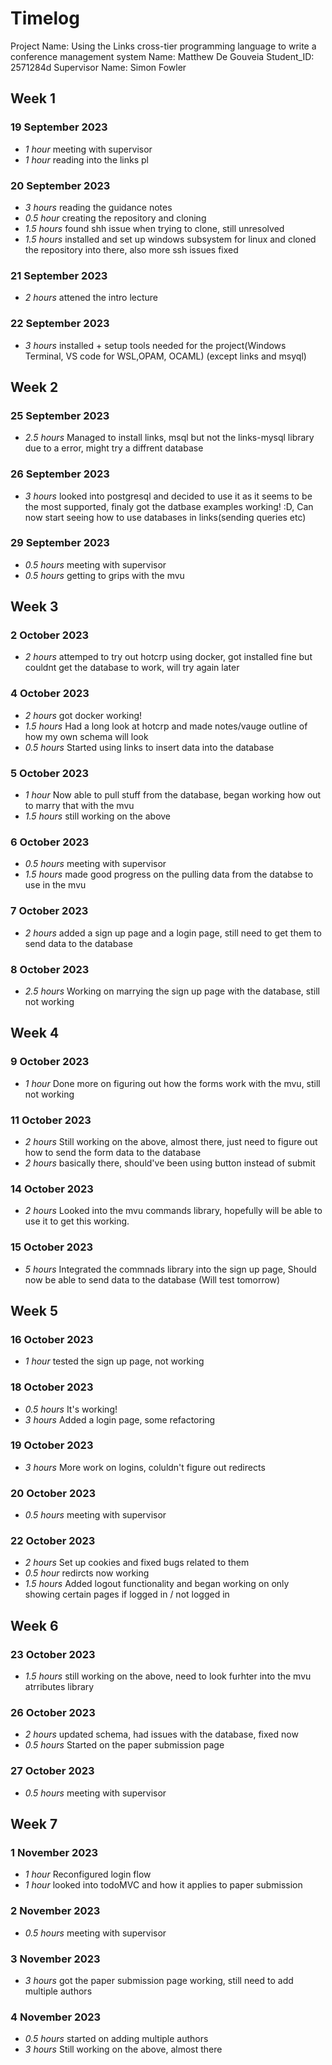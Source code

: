 # Timelog 

Project Name: Using the Links cross-tier programming language to write a conference management system
Name: Matthew De Gouveia
Student_ID: 2571284d
Supervisor Name: Simon Fowler 

## Week 1 

### 19 September 2023
* *1 hour* meeting with supervisor
* *1 hour* reading into the links pl 

### 20 September 2023 
* *3 hours* reading the guidance notes 
* *0.5 hour* creating the repository and cloning 
* *1.5 hours* found shh issue when trying to clone, still unresolved 
* *1.5 hours* installed and set up windows subsystem for linux and cloned the repository into there, also more ssh issues fixed

### 21 September 2023
* *2 hours* attened the intro lecture

### 22 September 2023
* *3 hours* installed + setup tools needed for the project(Windows Terminal, VS code for WSL,OPAM, OCAML) (except links and msyql)

## Week 2

### 25 September 2023
* *2.5 hours* Managed to install links, msql but not the links-mysql library due to a error, might try a diffrent database

### 26 September 2023
* *3 hours* looked into postgresql and decided to use it as it seems to be the most supported, finaly got the datbase examples working! :D, Can now start seeing how to use databases in links(sending queries etc)

### 29 September 2023
* *0.5 hours* meeting with supervisor
* *0.5 hours* getting to grips with the mvu 

## Week 3

### 2 October 2023
* *2 hours* attemped to try out hotcrp using docker, got installed fine but couldnt get the database to work, will try again later

### 4 October 2023
* *2 hours* got docker working!
* *1.5 hours* Had a long look at hotcrp and made notes/vauge outline of how my own schema will look
* *0.5 hours* Started using links to insert data into the database

### 5 October 2023
* *1 hour* Now able to pull stuff from the database, began working how out to marry that with the mvu
* *1.5 hours* still working on the above

### 6 October 2023
* *0.5 hours* meeting with supervisor
* *1.5 hours* made good progress on the pulling data from the databse to use in the mvu 

### 7 October 2023
* *2 hours* added a sign up page and a login page, still need to get them to send data to the database

### 8 October 2023
* *2.5 hours* Working on marrying the sign up page with the database, still not working 

## Week 4

### 9 October 2023
* *1 hour* Done more on figuring out how the forms work with the mvu, still not working

### 11 October 2023
* *2 hours* Still working on the above, almost there, just need to figure out how to send the form data to the database
* *2 hours* basically there, should've been using button instead of submit 

### 14 October 2023
* *2 hours* Looked into the mvu commands library, hopefully will be able to use it to get this working. 

### 15 October 2023
* *5 hours* Integrated the commnads library into the sign up page, Should now be able to send data to the database (Will test tomorrow)

## Week 5

### 16 October 2023

* *1 hour* tested the sign up page, not working

### 18 October 2023
* *0.5 hours* It's working!
* *3 hours* Added a login page, some refactoring 

### 19 October 2023
* *3 hours* More work on logins, coluldn't figure out redirects 

### 20 October 2023
* *0.5 hours* meeting with supervisor

### 22 October 2023
* *2 hours* Set up cookies and fixed bugs related to them
* *0.5 hour* redircts now working
* *1.5 hours* Added logout functionality and began working on only showing certain pages if logged in / not logged in

## Week 6

### 23 October 2023
* *1.5 hours* still working on the above, need to look furhter into the mvu atrributes library

### 26 October 2023
* *2 hours* updated schema, had issues with the database, fixed now
* *0.5 hours* Started on the paper submission page

### 27 October 2023
* *0.5 hours* meeting with supervisor

## Week 7

### 1 November 2023
* *1 hour* Reconfigured login flow 
* *1 hour* looked into todoMVC and how it applies to paper submission

### 2 November 2023
* *0.5 hours* meeting with supervisor

### 3 November 2023
* *3 hours* got the paper submission page working, still need to add multiple authors

### 4 November 2023
* *0.5 hours* started on adding multiple authors
* *3 hours* Still working on the above, almost there